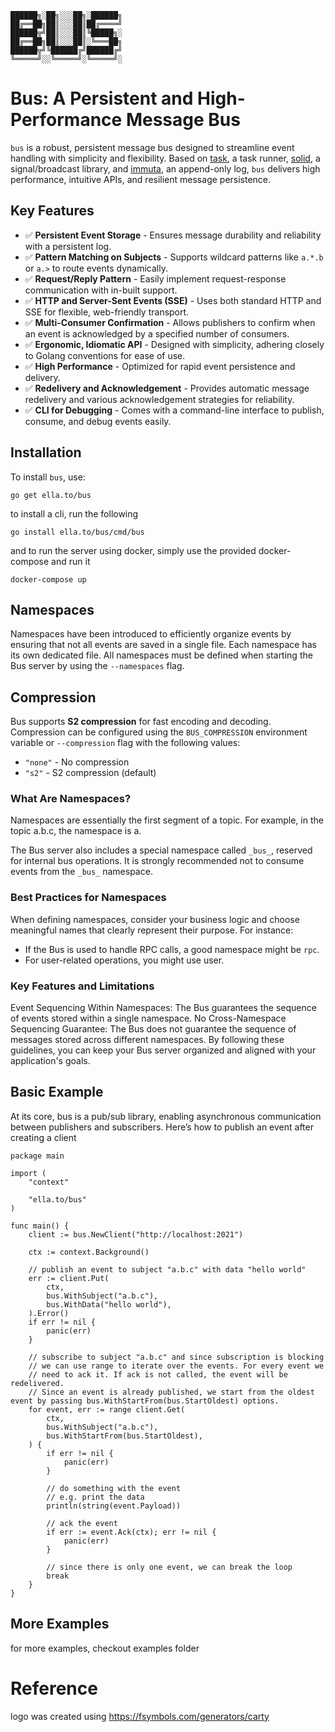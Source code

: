 ```
██████╗░██╗░░░██╗░██████╗
██╔══██╗██║░░░██║██╔════╝
██████╦╝██║░░░██║╚█████╗░
██╔══██╗██║░░░██║░╚═══██╗
██████╦╝╚██████╔╝██████╔╝
╚═════╝░░╚═════╝░╚═════╝░
```

# Bus: A Persistent and High-Performance Message Bus

`bus` is a robust, persistent message bus designed to streamline event handling with simplicity and flexibility. Based on [task](https://ella.to/task), a task runner, [solid](https://ella.to/solid), a signal/broadcast library, and [immuta](https://ella.to/immuta), an append-only log, `bus` delivers high performance, intuitive APIs, and resilient message persistence.

## Key Features

- ✅ **Persistent Event Storage** - Ensures message durability and reliability with a persistent log.
- ✅ **Pattern Matching on Subjects** - Supports wildcard patterns like `a.*.b` or `a.>` to route events dynamically.
- ✅ **Request/Reply Pattern** - Easily implement request-response communication with in-built support.
- ✅ **HTTP and Server-Sent Events (SSE)** - Uses both standard HTTP and SSE for flexible, web-friendly transport.
- ✅ **Multi-Consumer Confirmation** - Allows publishers to confirm when an event is acknowledged by a specified number of consumers.
- ✅ **Ergonomic, Idiomatic API** - Designed with simplicity, adhering closely to Golang conventions for ease of use.
- ✅ **High Performance** - Optimized for rapid event persistence and delivery.
- ✅ **Redelivery and Acknowledgement** - Provides automatic message redelivery and various acknowledgement strategies for reliability.
- ✅ **CLI for Debugging** - Comes with a command-line interface to publish, consume, and debug events easily.

## Installation

To install `bus`, use:

```shell
go get ella.to/bus
```

to install a cli, run the following

```shell
go install ella.to/bus/cmd/bus
```

and to run the server using docker, simply use the provided docker-compose and run it

```
docker-compose up
```

## Namespaces

Namespaces have been introduced to efficiently organize events by ensuring that not all events are saved in a single file. Each namespace has its own dedicated file. All namespaces must be defined when starting the Bus server by using the `--namespaces` flag.

## Compression

Bus supports **S2 compression** for fast encoding and decoding. Compression can be configured using the `BUS_COMPRESSION` environment variable or `--compression` flag with the following values:

- `"none"` - No compression
- `"s2"` - S2 compression (default)

### What Are Namespaces?

Namespaces are essentially the first segment of a topic. For example, in the topic a.b.c, the namespace is a.

The Bus server also includes a special namespace called `_bus_`, reserved for internal bus operations. It is strongly recommended not to consume events from the `_bus_` namespace.

### Best Practices for Namespaces

When defining namespaces, consider your business logic and choose meaningful names that clearly represent their purpose. For instance:

- If the Bus is used to handle RPC calls, a good namespace might be `rpc`.
- For user-related operations, you might use user.

### Key Features and Limitations

Event Sequencing Within Namespaces: The Bus guarantees the sequence of events stored within a single namespace.
No Cross-Namespace Sequencing Guarantee: The Bus does not guarantee the sequence of messages stored across different namespaces.
By following these guidelines, you can keep your Bus server organized and aligned with your application's goals.

## Basic Example

At its core, bus is a pub/sub library, enabling asynchronous communication between publishers and subscribers. Here’s how to publish an event after creating a client

```golang
package main

import (
	"context"

	"ella.to/bus"
)

func main() {
	client := bus.NewClient("http://localhost:2021")

	ctx := context.Background()

	// publish an event to subject "a.b.c" with data "hello world"
	err := client.Put(
		ctx,
		bus.WithSubject("a.b.c"),
		bus.WithData("hello world"),
	).Error()
	if err != nil {
		panic(err)
	}

	// subscribe to subject "a.b.c" and since subscription is blocking
	// we can use range to iterate over the events. For every event we
	// need to ack it. If ack is not called, the event will be redelivered.
	// Since an event is already published, we start from the oldest event by passing bus.WithStartFrom(bus.StartOldest) options.
	for event, err := range client.Get(
        ctx,
        bus.WithSubject("a.b.c"),
        bus.WithStartFrom(bus.StartOldest),
    ) {
		if err != nil {
			panic(err)
		}

		// do something with the event
		// e.g. print the data
		println(string(event.Payload))

		// ack the event
		if err := event.Ack(ctx); err != nil {
			panic(err)
		}

		// since there is only one event, we can break the loop
		break
	}
}
```

## More Examples

for more examples, checkout examples folder

# Reference

logo was created using https://fsymbols.com/generators/carty
